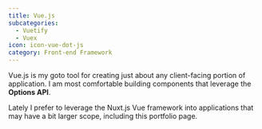 ```yaml
---
title: Vue.js
subcategories:
  - Vuetify
  - Vuex
icon: icon-vue-dot-js
category: Front-end Framework
---
```

Vue.js is my goto tool for creating just about any client-facing portion of application. I am most comfortable building components that leverage the **Options API**.

Lately I prefer to leverage the Nuxt.js Vue framework into applications that may have a bit larger scope, including this portfolio page.